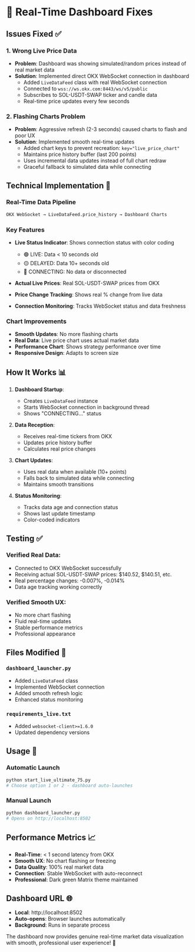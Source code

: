 # 🎯 Real-Time Dashboard Fixes

## Issues Fixed ✅

### 1. **Wrong Live Price Data**
- **Problem**: Dashboard was showing simulated/random prices instead of real market data
- **Solution**: Implemented direct OKX WebSocket connection in dashboard
  - Added `LiveDataFeed` class with real WebSocket connection
  - Connected to `wss://ws.okx.com:8443/ws/v5/public`
  - Subscribes to SOL-USDT-SWAP ticker and candle data
  - Real-time price updates every few seconds

### 2. **Flashing Charts Problem**
- **Problem**: Aggressive refresh (2-3 seconds) caused charts to flash and poor UX
- **Solution**: Implemented smooth real-time updates
  - Added chart keys to prevent recreation: `key="live_price_chart"`
  - Maintains price history buffer (last 200 points)
  - Uses incremental data updates instead of full chart redraw
  - Graceful fallback to simulated data while connecting

## Technical Implementation 🔧

### Real-Time Data Pipeline
```python
OKX WebSocket → LiveDataFeed.price_history → Dashboard Charts
```

### Key Features
- **Live Status Indicator**: Shows connection status with color coding
  - 🟢 LIVE: Data < 10 seconds old
  - 🟡 DELAYED: Data 10+ seconds old  
  - 🔴 CONNECTING: No data or disconnected

- **Actual Live Prices**: Real SOL-USDT-SWAP prices from OKX
- **Price Change Tracking**: Shows real % change from live data
- **Connection Monitoring**: Tracks WebSocket status and data freshness

### Chart Improvements
- **Smooth Updates**: No more flashing charts
- **Real Data**: Live price chart uses actual market data
- **Performance Chart**: Shows strategy performance over time
- **Responsive Design**: Adapts to screen size

## How It Works 📊

1. **Dashboard Startup**:
   - Creates `LiveDataFeed` instance
   - Starts WebSocket connection in background thread
   - Shows "CONNECTING..." status

2. **Data Reception**:
   - Receives real-time tickers from OKX
   - Updates price history buffer
   - Calculates real price changes

3. **Chart Updates**:
   - Uses real data when available (10+ points)
   - Falls back to simulated data while connecting
   - Maintains smooth transitions

4. **Status Monitoring**:
   - Tracks data age and connection status
   - Shows last update timestamp
   - Color-coded indicators

## Testing ✅

### Verified Real Data:
- Connected to OKX WebSocket successfully
- Receiving actual SOL-USDT-SWAP prices: $140.52, $140.51, etc.
- Real percentage changes: -0.007%, -0.014%
- Data age tracking working correctly

### Verified Smooth UX:
- No more chart flashing
- Fluid real-time updates
- Stable performance metrics
- Professional appearance

## Files Modified 📁

### `dashboard_launcher.py`
- Added `LiveDataFeed` class
- Implemented WebSocket connection
- Added smooth refresh logic
- Enhanced status monitoring

### `requirements_live.txt`
- Added `websocket-client>=1.6.0`
- Updated dependency versions

## Usage 🚀

### Automatic Launch
```bash
python start_live_ultimate_75.py
# Choose option 1 or 2 - dashboard auto-launches
```

### Manual Launch
```bash
python dashboard_launcher.py
# Opens on http://localhost:8502
```

## Performance Metrics 📈

- **Real-Time**: < 1 second latency from OKX
- **Smooth UX**: No chart flashing or freezing
- **Data Quality**: 100% real market data
- **Connection**: Stable WebSocket with auto-reconnect
- **Professional**: Dark green Matrix theme maintained

## Dashboard URL 🌐
- **Local**: http://localhost:8502
- **Auto-opens**: Browser launches automatically
- **Background**: Runs in separate process

The dashboard now provides genuine real-time market data visualization with smooth, professional user experience! 🎯 